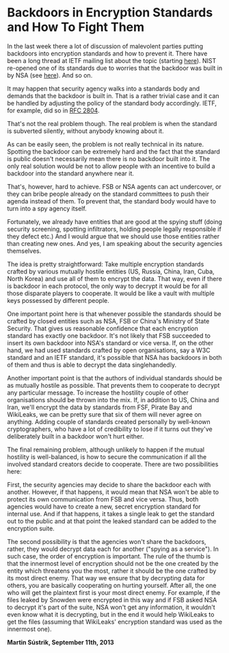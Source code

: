 # Backdoors in Encryption Standards and How To Fight Them



In the last week there a lot of discussion of malevolent parties putting backdoors into encryption standards and how to prevent it. There have been a long thread at IETF mailing list about the topic (starting [here](http://www.ietf.org/mail-archive/web/ietf/current/msg82071.html)). NIST re-opened one of its standards due to worries that the backdoor was built in by NSA (see [here](http://csrc.nist.gov/publications/nistbul/itlbul2013_09_supplemental.pdf)). And so on.

It may happen that security agency walks into a standards body and demands that the backdoor is built in. That is a rather trivial case and it can be handled by adjusting the policy of the standard body accordingly. IETF, for example, did so in [RFC 2804](https://www.rfc-editor.org/rfc/rfc2804.txt).

That's not the real problem though. The real problem is when the standard is subverted silently, without anybody knowing about it.

As can be easily seen, the problem is not really technical in its nature. Spotting the backdoor can be extremely hard and the fact that the standard is public doesn't necessarily mean there is no backdoor built into it. The only real solution would be not to allow people with an incentive to build a backdoor into the standard anywhere near it.

That's, however, hard to achieve. FSB or NSA agents can act undercover, or they can bribe people already on the standard committees to push their agenda instead of them. To prevent that, the standard body would have to turn into a spy agency itself.

Fortunately, we already have entities that are good at the spying stuff (doing security screening, spotting infiltrators, holding people legally responsible if they defect etc.) And I would argue that we should use those entities rather than creating new ones. And yes, I am speaking about the security agencies themselves.

The idea is pretty straightforward: Take multiple encryption standards crafted by various mutually hostile entities (US, Russia, China, Iran, Cuba, North Korea) and use all of them to encrypt the data. That way, even if there is backdoor in each protocol, the only way to decrypt it would be for all those disparate players to cooperate. It would be like a vault with multiple keys possessed by different people.

One important point here is that whenever possible the standards should be crafted by closed entities such as NSA, FSB or China's Ministry of State Security. That gives us reasonable confidence that each encryption standard has exactly one backdoor. It's not likely that FSB succeeded to insert its own backdoor into NSA's standard or vice versa. If, on the other hand, we had used standards crafted by open organisations, say a W3C standard and an IETF standard, it's possible that NSA has backdoors in both of them and thus is able to decrypt the data singlehandedly.

Another important point is that the authors of individual standards should be as mutually hostile as possible. That prevents them to cooperate to decrypt any particular message. To increase the hostility couple of other organisations should be thrown into the mix. If, in addition to US, China and Iran, we'll encrypt the data by standards from FSF, Pirate Bay and WikiLeaks, we can be pretty sure that six of them will never agree on anything. Adding couple of standards created personally by well-known cryptographers, who have a lot of credibility to lose if it turns out they've deliberately built in a backdoor won't hurt either.

The final remaining problem, although unlikely to happen if the mutual hostility is well-balanced, is how to secure the communication if all the involved standard creators decide to cooperate. There are two possibilities here:

First, the security agencies may decide to share the backdoor each with another. However, if that happens, it would mean that NSA won't be able to protect its own communication from FSB and vice versa. Thus, both agencies would have to create a new, secret encryption standard for internal use. And if that happens, it takes a single leak to get the standard out to the public and at that point the leaked standard can be added to the encryption suite.

The second possibility is that the agencies won't share the backdoors, rather, they would decrypt data each for another ("spying as a service"). In such case, the order of encryption is important. The rule of the thumb is that the innermost level of encryption should not be the one created by the entity which threatens you the most, rather it should be the one crafted by its most direct enemy. That way we ensure that by decrypting data for others, you are basically cooperating on hurting yourself. After all, the one who will get the plaintext first is your most direct enemy. For example, if the files leaked by Snowden were encrypted in this way and if FSB asked NSA to decrypt it's part of the suite, NSA won't get any information, it wouldn't even know what it is decrypting, but in the end it would help WikiLeaks to get the files (assuming that WikiLeaks' encryption standard was used as the innermost one).

**Martin Sústrik, September 11th, 2013**